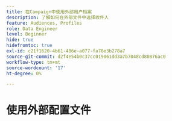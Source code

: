 ```yaml
---
title: 在Campaign中使用外部用户档案
description: 了解如何在外部文件中选择收件人
feature: Audiences, Profiles
role: Data Engineer
level: Beginner
hide: true
hidefromtoc: true
exl-id: c21f1620-4b61-486e-a077-fa70e3b278a7
source-git-commit: d2f4e54b0c37cc019061dd3a7b7048cd80876ac0
workflow-type: tm+mt
source-wordcount: '17'
ht-degree: 0%

---
```


# 使用外部配置文件
